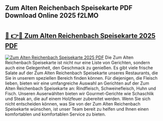 ## Zum Alten Reichenbach Speisekarte PDF Download Online 2025 f2LMO

# <h2><a href="http://gcebow9.nevu.top/?p=Zum+Alten+Reichenbach+Speisekarte">🔗 👉🔴 Zum Alten Reichenbach Speisekarte 2025 PDF</a></h2>

[![Zum Alten Reichenbach Speisekarte 2025 PDF](https://i.imgur.com/dBaPXMq.png)](http://gcebow9.nevu.top/?p=Zum+Alten+Reichenbach+Speisekarte)
Die Zum Alten Reichenbach Speisekarte ist nicht nur eine Liste von Gerichten, sondern auch eine Gelegenheit, den Geschmack zu genießen. Es gibt viele frische Salate auf der Zum Alten Reichenbach Speisekarte unseres Restaurants, die Sie in unserem speziellen Bereich finden können. Für diejenigen, die Fleisch lieben, bieten wir eine umfangreiche Auswahl an Gerichten auf der Zum Alten Reichenbach Speisekarte an: Rindfleisch, Schweinefleisch, Huhn und Fisch. Unseren Auserwählten bieten wir Gourmet-Gerichte wie Schaschlik und Steak an, die auf einem Holzfeuer zubereitet werden. Wenn Sie sich nicht entscheiden können, was Sie von der Zum Alten Reichenbach Speisekarte wünschen, ist unser Team bereit zu helfen und Ihnen einen komfortablen und komfortablen Service zu bieten.
